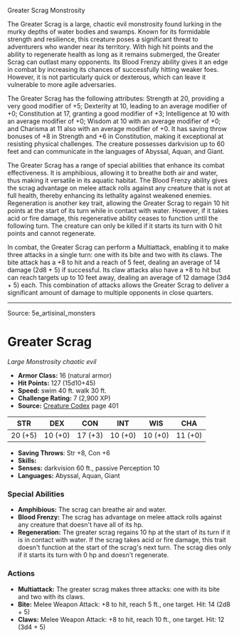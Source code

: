<MonsterName/>Greater Scrag</MonsterName>
<CreatureType/>Monstrosity</CreatureType>

<summary>The Greater Scrag is a large, chaotic evil monstrosity found lurking in the murky depths of water bodies and swamps. Known for its formidable strength and resilience, this creature poses a significant threat to adventurers who wander near its territory. With high hit points and the ability to regenerate health as long as it remains submerged, the Greater Scrag can outlast many opponents. Its Blood Frenzy ability gives it an edge in combat by increasing its chances of successfully hitting weaker foes. However, it is not particularly quick or dexterous, which can leave it vulnerable to more agile adversaries. </summary>

<detail>

The Greater Scrag has the following attributes: Strength at 20, providing a very good modifier of +5; Dexterity at 10, leading to an average modifier of +0; Constitution at 17, granting a good modifier of +3; Intelligence at 10 with an average modifier of +0; Wisdom at 10 with an average modifier of +0; and Charisma at 11 also with an average modifier of +0. It has saving throw bonuses of +8 in Strength and +6 in Constitution, making it exceptional at resisting physical challenges. The creature possesses darkvision up to 60 feet and can communicate in the languages of Abyssal, Aquan, and Giant.

The Greater Scrag has a range of special abilities that enhance its combat effectiveness. It is amphibious, allowing it to breathe both air and water, thus making it versatile in its aquatic habitat. The Blood Frenzy ability gives the scrag advantage on melee attack rolls against any creature that is not at full health, thereby enhancing its lethality against weakened enemies. Regeneration is another key trait, allowing the Greater Scrag to regain 10 hit points at the start of its turn while in contact with water. However, if it takes acid or fire damage, this regenerative ability ceases to function until the following turn. The creature can only be killed if it starts its turn with 0 hit points and cannot regenerate.

In combat, the Greater Scrag can perform a Multiattack, enabling it to make three attacks in a single turn: one with its bite and two with its claws. The bite attack has a +8 to hit and a reach of 5 feet, dealing an average of 14 damage (2d8 + 5) if successful. Its claw attacks also have a +8 to hit but can reach targets up to 10 feet away, dealing an average of 12 damage (3d4 + 5) each. This combination of attacks allows the Greater Scrag to deliver a significant amount of damage to multiple opponents in close quarters.</detail>



---

Source: 5e_artisinal_monsters

# Greater Scrag

*Large* *Monstrosity* *chaotic evil*

- **Armor Class:** 16 (natural armor)
- **Hit Points:** 127 (15d10+45)
- **Speed:** swim 40 ft. walk 30 ft.
- **Challenge Rating:** 7 (2,900 XP)
- **Source:** [Creature Codex](https://koboldpress.com/kpstore/product/creature-codex-for-5th-edition-dnd) page 401

| STR | DEX | CON | INT | WIS | CHA |
| --- | --- | --- | --- | --- | --- |
| 20 (+5) | 10 (+0) | 17 (+3) | 10 (+0) | 10 (+0) | 11 (+0) |

- **Saving Throws**: Str +8, Con +6
- **Skills:** 
- **Senses:** darkvision 60 ft., passive Perception 10
- **Languages:** Abyssal, Aquan, Giant

### Special Abilities

- **Amphibious:** The scrag can breathe air and water.
- **Blood Frenzy:** The scrag has advantage on melee attack rolls against any creature that doesn't have all of its hp.
- **Regeneration:** The greater scrag regains 10 hp at the start of its turn if it is in contact with water. If the scrag takes acid or fire damage, this trait doesn't function at the start of the scrag's next turn. The scrag dies only if it starts its turn with 0 hp and doesn't regenerate.

### Actions

- **Multiattack:** The greater scrag makes three attacks: one with its bite and two with its claws.
- **Bite:** Melee Weapon Attack: +8 to hit, reach 5 ft., one target. Hit: 14 (2d8 + 5)
- **Claws:** Melee Weapon Attack: +8 to hit, reach 10 ft., one target. Hit: 12 (3d4 + 5)




